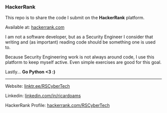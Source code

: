 ### HackerRank

This repo is to share the code I submit on the **HackerRank** platform.

Available at: [hackerrank.com](https://www.hackerrank.com/dashboard)

I am not a software developer, but as a Security Engineer I consider that writing and (as important) reading code should be something one is used to.

Because Security Engineering work is not always around code, I use this platform to keep myself active. Even simple exercises are good for this goal.

Lastly... **Go Python <3 :)**

* * *

Website: [linktr.ee/RSCyberTech](https://linktr.ee/RSCyberTech)

Linkedin: [linkedin.com/in/ricardoams](https://www.linkedin.com/in/ricardoams)

HackerRank Profile: [hackerrank.com/RSCyberTech](https://www.hackerrank.com/RSCyberTech)
